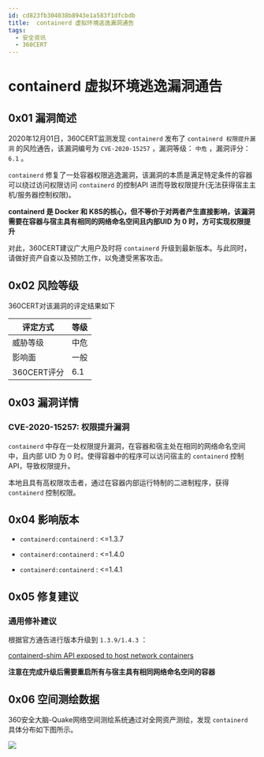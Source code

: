 ```yaml
---
id: cd823fb304038b8943e1a583f1dfcbdb
title:  containerd 虚拟环境逃逸漏洞通告
tags: 
  - 安全资讯
  - 360CERT
---
```


#  containerd 虚拟环境逃逸漏洞通告

0x01 漏洞简述
---------


2020年12月01日，360CERT监测发现 `containerd` 发布了 `containerd 权限提升漏洞` 的风险通告，该漏洞编号为 `CVE-2020-15257` ，漏洞等级： `中危` ，漏洞评分： `6.1` 。

 `containerd` 修复了一处容器权限逃逸漏洞，该漏洞的本质是满足特定条件的容器可以绕过访问权限访问 `containerd` 的控制API 进而导致权限提升(无法获得宿主主机/服务器控制权限)。

 **containerd 是 Docker 和 K8S的核心，但不等价于对两者产生直接影响，该漏洞需要在容器与宿主具有相同的网络命名空间且内部UID 为 0 时，方可实现权限提升** 

对此，360CERT建议广大用户及时将 `containerd` 升级到最新版本。与此同时，请做好资产自查以及预防工作，以免遭受黑客攻击。

0x02 风险等级
---------

360CERT对该漏洞的评定结果如下



| 评定方式 | 等级 |
| --- | --- |
| 威胁等级 | 中危 |
| 影响面 | 一般 |
| 360CERT评分 | 6.1 |

0x03 漏洞详情
---------

### CVE-2020-15257: 权限提升漏洞

 `containerd` 中存在一处权限提升漏洞，在容器和宿主处在相同的网络命名空间中，且内部 UID 为 0 时。使得容器中的程序可以访问宿主的 `containerd` 控制API，导致权限提升。

本地且具有高权限攻击者，通过在容器内部运行特制的二进制程序，获得 `containerd` 控制权限。

0x04 影响版本
---------

- `containerd:containerd` : <=1.3.7

- `containerd:containerd` : <=1.4.0

- `containerd:containerd` : <=1.4.1

0x05 修复建议
---------

### 通用修补建议

根据官方通告进行版本升级到 `1.3.9/1.4.3` ：

[containerd-shim API exposed to host network containers](https://github.com/containerd/containerd/security/advisories/GHSA-36xw-fx78-c5r4)

 **注意在完成升级后需要重启所有与宿主具有相同网络命名空间的容器** 

0x06 空间测绘数据
-----------

360安全大脑-Quake网络空间测绘系统通过对全网资产测绘，发现 `containerd` 具体分布如下图所示。

![](https://p403.ssl.qhimgs4.com/t01d08e134a80890cf9.png)